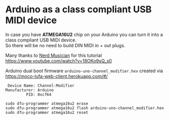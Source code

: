 # Arduino as a class compliant USB MIDI device

In case you have **ATMEGA16U2** chip on your Arduino you can turn it into a class compliant USB MIDI device.  
So there will be no need to build DIN MIDI in + out plugs.

Many thanks to [Nerd Musician](https://www.youtube.com/channel/UCyqCwyBJ98fR-CPoyXUxY5w) for this tutorial  
https://www.youtube.com/watch?v=18OKo9sQ_s0  


Arduino dual boot firmware `arduino-uno-channel_modifier.hex` created via  
https://moco-lufa-web-client.herokuapp.com/#/
```
 Device Name: Channel-Modifier
Manufacturer: Arduino
         PID: 0xcf64
```

```
sudo dfu-programmer atmega16u2 erase
sudo dfu-programmer atmega16u2 flash arduino-uno-channel_modifier.hex 
sudo dfu-programmer atmega16u2 reset
```
